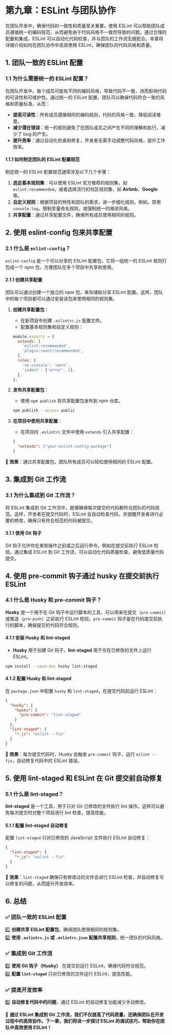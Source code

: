 # **第九章：ESLint 与团队协作**

在团队开发中，确保代码的一致性和质量至关重要。使用 ESLint 可以帮助团队成员遵循统一的编码规范，从而避免由于代码风格不一致而导致的问题。通过合理的配置和集成，ESLint 可以自动化代码检查，并与团队的工作流无缝配合。本章将详细介绍如何在团队协作中高效使用 ESLint，确保团队的代码风格和质量。

## **1. 团队一致的 ESLint 配置**

### **1.1 为什么需要统一的 ESLint 配置？**

在团队开发中，每个成员可能有不同的编码风格，导致代码不一致，进而影响代码的可读性和可维护性。通过统一的 ESLint 配置，团队可以确保代码符合一致的风格和质量标准，从而：

- **提高可读性**：所有成员遵循相同的编码规则，代码的风格一致，降低阅读难度。
- **减少潜在错误**：统一的规则避免了在团队成员之间产生不同的理解和执行，减少了 bug 的产生。
- **提升效率**：通过自动化检查和修复，开发者无需手动调整代码风格，提升工作效率。

#### **1.1.1 如何制定团队的 ESLint 配置规范**

制定统一的 ESLint 配置规范通常涉及以下几个步骤：

1. **选定基本规则集**：可以使用 ESLint 官方推荐的规则集，如 `eslint:recommended`，或者选择流行的社区规则集，如 **Airbnb**、**Google** 等。
2. **自定义规则**：根据项目的特性和团队的需求，进一步细化规则。例如，禁用 `console.log`，限制变量命名规则，或强制统一的缩进风格。
3. **共享配置**：通过共享配置文件，确保所有成员使用相同的规则。

## **2. 使用 eslint-config 包来共享配置**

### **2.1 什么是 `eslint-config`？**

`eslint-config` 是一个可以分享的 ESLint 配置包，它将一组统一的 ESLint 规则打包成一个 npm 包，方便团队在多个项目中共享和使用。

#### **2.1.1 创建共享配置**

团队可以通过创建一个独立的 npm 包，来存储和分享 ESLint 配置。这样，团队中的每个项目都可以通过安装该包来使用相同的规则集。

1. **创建共享配置包**：
   - 在新项目中创建 `.eslintrc.js` 配置文件。
   - 配置基本规则集和自定义规则：

   ```javascript
   module.exports = {
     extends: [
       'eslint:recommended',
       'plugin:react/recommended',
     ],
     rules: {
       'no-console': 'warn',
       'indent': ['error', 2],
     },
   };
   ```

2. **发布共享配置包**：
   - 使用 `npm publish` 将共享配置包发布到 npm 仓库。

   ```bash
   npm publish --access public
   ```

3. **在项目中使用共享配置**：
   - 在项目的 `.eslintrc` 文件中使用 `extends` 引入共享配置：

   ```json
   {
     "extends": ["your-eslint-config-package"]
   }
   ```

📌 **效果**：通过共享配置包，团队所有成员可以轻松使用相同的 ESLint 配置。

## **3. 集成到 Git 工作流**

### **3.1 为什么集成到 Git 工作流？**

将 ESLint 集成到 Git 工作流中，能够确保每次提交的代码都符合团队的代码规范。这样，开发者在提交代码时，ESLint 会自动检查代码，并提醒开发者进行必要的修改，确保只有符合规范的代码被提交。

#### **3.1.1 使用 Git 钩子**

Git 钩子允许你在某些操作之前或之后运行命令，例如在提交前执行 ESLint 校验。通过集成 ESLint 到 Git 工作流，可以自动化代码质量检查，避免低质量代码提交。

## **4. 使用 pre-commit 钩子通过 husky 在提交前执行 ESLint**

### **4.1 什么是 Husky 和 pre-commit 钩子？**

**Husky** 是一个用于在 Git 钩子中运行脚本的工具，可以用来在提交（`pre-commit`）或推送（`pre-push`）之前执行 ESLint 校验。`pre-commit` 钩子是在代码提交前执行的脚本，确保提交的代码符合规则。

#### **4.1.1 安装 Husky 和 lint-staged**

- **Husky** 用于创建 Git 钩子，**lint-staged** 用于仅在已修改的文件上运行 ESLint。

```bash
npm install --save-dev husky lint-staged
```

#### **4.1.2 配置 Husky 和 lint-staged**

在 `package.json` 中配置 `husky` 和 `lint-staged`，在提交代码前运行 ESLint：

```json
{
  "husky": {
    "hooks": {
      "pre-commit": "lint-staged"
    }
  },
  "lint-staged": {
    "*.js": "eslint --fix"
  }
}
```

📌 **效果**：每次提交代码时，Husky 会触发 `pre-commit` 钩子，运行 `eslint --fix`，自动修复代码中的 ESLint 错误。

## **5. 使用 lint-staged 和 ESLint 在 Git 提交前自动修复**

### **5.1 什么是 lint-staged？**

**lint-staged** 是一个工具，用于只对 Git 已修改的文件执行 lint 操作。这样可以避免每次提交时对整个项目进行 lint 检查，提高性能。

#### **5.1.1 配置 lint-staged 自动修复**

配置 `lint-staged` 只对已修改的 JavaScript 文件执行 ESLint 自动修复：

```json
{
  "lint-staged": {
    "*.js": "eslint --fix"
  }
}
```

📌 **效果**：`lint-staged` 确保只有修改过的文件会进行 ESLint 检查，并自动修复可以修复的问题，从而提升开发效率。

## **6. 总结**

### **✅ 团队一致的 ESLint 配置**

1️⃣ **创建共享 ESLint 配置包**，确保团队使用相同的规则集。  
2️⃣ **使用 `.eslintrc.js` 或 `.eslintrc.json` 配置共享规则**，统一团队的代码风格。

### **✅ 集成到 Git 工作流**

3️⃣ **使用 Git 钩子（Husky）** 在提交前运行 ESLint，确保代码符合规范。  
4️⃣ **配置 `lint-staged`** 只对已修改的文件运行 ESLint，提高性能。

### **✅ 提高开发效率**

5️⃣ **自动修复代码中的问题**，通过 ESLint 的自动修复功能减少手动修改。

🚀 **通过 ESLint 集成到 Git 工作流，我们不仅提高了代码质量，还确保团队在开发过程中的高效协作。下一章，我们将进一步探讨 ESLint 的调试技巧，帮助你在团队中高效使用 ESLint！**
